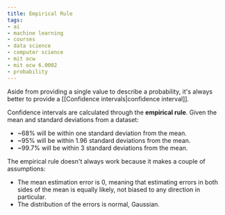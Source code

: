 ```yaml
---
title: Empirical Rule
tags:
- ai
- machine learning
- courses
- data science
- computer science
- mit ocw
- mit ocw 6.0002
- probability
---
```


Aside from providing a single value to describe a probability, it's always better to provide a [[Confidence intervals|confidence interval]]. 

Confidence intervals are calculated through the **empirical rule**. Given the mean and standard deviations from a dataset:
- ~68% will be within one standard deviation from the mean.
- ~95% will be within 1.96 standard deviations from the mean.
- ~99.7% will be within 3 standard deviations from the mean.

The empirical rule doesn't always work because it makes a couple of assumptions:
- The mean estimation error is 0, meaning that estimating errors in both sides of the mean is equally likely, not biased to any direction in particular.
- The distribution of the errors is normal, Gaussian.